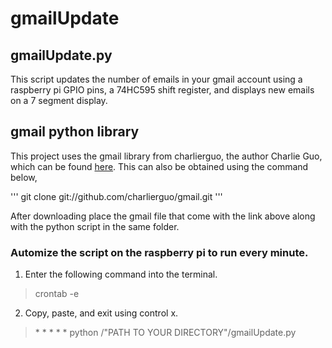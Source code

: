 # gmailUpdate


## gmailUpdate.py
This script updates the number of emails in your gmail account using a raspberry pi GPIO pins, a 74HC595 shift register, and displays new emails on a 7 segment display.

## gmail python library
This project uses the gmail library from charlierguo, the author Charlie Guo, which can be found [here](https://github.com/charlierguo/gmail). This can also be obtained using the command below, 

'''
git clone git://github.com/charlierguo/gmail.git
'''

After downloading place the gmail file that come with the link above along with the python script in the same folder.


### Automize the script on the raspberry pi to run every minute.

1. Enter the following command into the terminal.
  > crontab -e
  
2. Copy, paste, and exit using control x.
  > \* \* \* \* \* python /"PATH TO YOUR DIRECTORY"/gmailUpdate.py 
  
  
